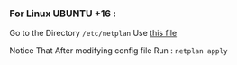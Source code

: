 ### For Linux UBUNTU +16 :

Go to the Directory 
``` /etc/netplan ```
Use [this file](/00-installer-config-DHCP-Network-Type-ubuntu+16.yaml)

Notice That After modifying config file Run :
```netplan apply```
